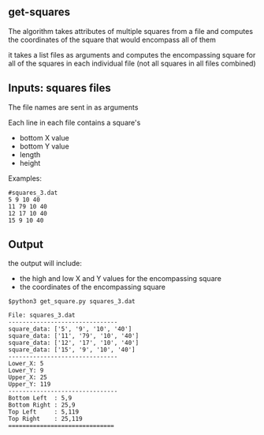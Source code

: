 ## get-squares

The algorithm takes attributes of multiple squares from a file and computes the coordinates of the square that would encompass all of them

it takes a list files as arguments and computes the encompassing square for all of the squares in each individual file (not all squares in all files combined)


## Inputs:  squares files
The file names are sent in as arguments

Each line in each file contains a square's
  - bottom X value
  - bottom Y value
  - length
  - height
  
Examples:  
```
#squares_3.dat
5 9 10 40
11 79 10 40
12 17 10 40
15 9 10 40
```
  
## Output
the output will include:
  - the high and low X and Y values for the encompassing square
  - the coordinates of the encompassing square

```
$python3 get_square.py squares_3.dat

File: squares_3.dat
-------------------------------
square_data: ['5', '9', '10', '40']
square_data: ['11', '79', '10', '40']
square_data: ['12', '17', '10', '40']
square_data: ['15', '9', '10', '40']
-------------------------------
Lower_X: 5
Lower_Y: 9
Upper_X: 25
Upper_Y: 119
-------------------------------
Bottom Left  : 5,9
Bottom Right : 25,9
Top Left     : 5,119
Top Right    : 25,119
==============================
```


